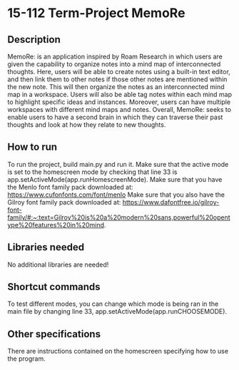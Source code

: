 # 15-112 Term-Project MemoRe
 
## Description 
MemoRe: is an application inspired by Roam Research in which
users are given the capability to organize notes into a mind map of
interconnected thoughts. Here, users will be able to create notes using a
built-in text editor, and then link them to other notes if those other notes are mentioned within the new note. This will then organize the notes as an interconnected mind map in a workspace. Users will also be able tag notes within each mind map to highlight specific ideas and instances. Moreover, users can have multiple workspaces with different mind maps and notes. Overall, MemoRe: seeks to enable users to have a second brain in which they can traverse their past thoughts and look at how they relate to new thoughts.

## How to run
To run the project, build main.py and run it. Make sure that the active mode is set to the homescreen mode by checking that line 33 is app.setActiveMode(app.runHomescreenMode). 
Make sure that you have the Menlo font family pack downloaded at: https://www.cufonfonts.com/font/menlo
Make sure that you also have the Gilroy font family pack downloaded at: https://www.dafontfree.io/gilroy-font-family/#:~:text=Gilroy%20is%20a%20modern%20sans,powerful%20opentype%20features%20in%20mind.

## Libraries needed
No additional libraries are needed!

## Shortcut commands
To test different modes, you can change which mode is being ran in the main file by changing line 33, app.setActiveMode(app.runCHOOSEMODE). 

## Other specifications
There are instructions contained on the homescreen specifying how to use the program.